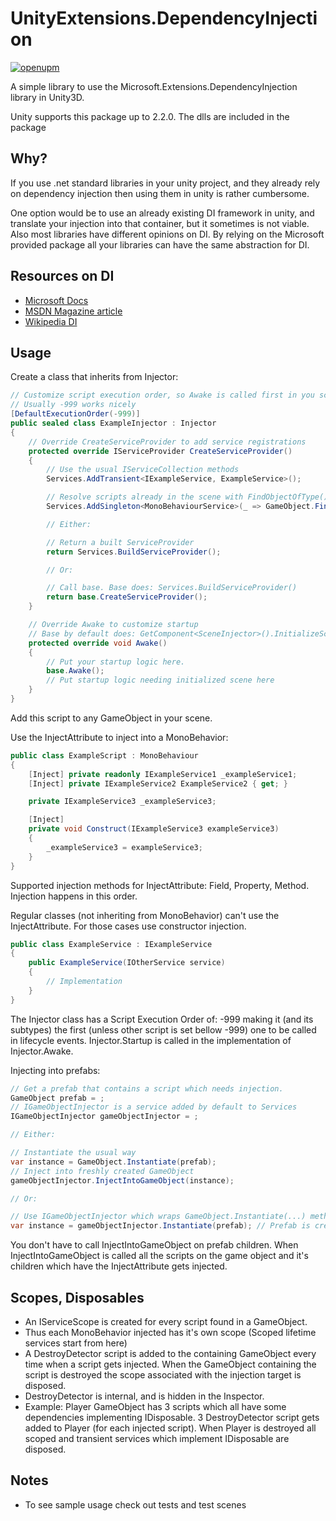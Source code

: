 # UnityExtensions.DependencyInjection
[![openupm](https://img.shields.io/npm/v/com.unityextensions.dependencyinjection?label=openupm&registry_uri=https://package.openupm.com)](https://openupm.com/packages/com.unityextensions.dependencyinjection/)

A simple library to use the Microsoft.Extensions.DependencyInjection library in Unity3D.

Unity supports this package up to 2.2.0. The dlls are included in the package

## Why?

If you use .net standard libraries in your unity project, and they already rely on dependency injection then using them in unity is rather cumbersome.

One option would be to use an already existing DI framework in unity, and translate your injection into that container, but it sometimes is not viable. Also most libraries have different opinions on DI. By relying on the Microsoft provided package all your libraries can have the same abstraction for DI.

## Resources on DI

 - [Microsoft Docs](https://docs.microsoft.com/en-us/aspnet/core/fundamentals/dependency-injection?view=aspnetcore-2.2)
 - [MSDN Magazine article](https://docs.microsoft.com/en-us/archive/msdn-magazine/2016/june/essential-net-dependency-injection-with-net-core)
 - [Wikipedia DI](https://en.wikipedia.org/wiki/Dependency_injection)

## Usage

Create a class that inherits from Injector:
```c#
// Customize script execution order, so Awake is called first in you scene
// Usually -999 works nicely
[DefaultExecutionOrder(-999)]
public sealed class ExampleInjector : Injector
{
    // Override CreateServiceProvider to add service registrations
    protected override IServiceProvider CreateServiceProvider()
    {
        // Use the usual IServiceCollection methods
        Services.AddTransient<IExampleService, ExampleService>();

        // Resolve scripts already in the scene with FindObjectOfType()
        Services.AddSingleton<MonoBehaviourService>(_ => GameObject.FindObjectOfType<MonoBehaviourService>());

        // Either:

        // Return a built ServiceProvider
        return Services.BuildServiceProvider();

        // Or:

        // Call base. Base does: Services.BuildServiceProvider()
        return base.CreateServiceProvider();
    }

    // Override Awake to customize startup
    // Base by default does: GetComponent<SceneInjector>().InitializeScene(CreateServiceProvider())
    protected override void Awake()
    {
        // Put your startup logic here.
        base.Awake();
        // Put startup logic needing initialized scene here
    }
}
```

Add this script to any GameObject in your scene.

Use the InjectAttribute to inject into a MonoBehavior:

```c#
public class ExampleScript : MonoBehaviour
{
    [Inject] private readonly IExampleService1 _exampleService1;
    [Inject] private IExampleService2 ExampleService2 { get; }

    private IExampleService3 _exampleService3;

    [Inject]
    private void Construct(IExampleService3 exampleService3)
    {
        _exampleService3 = exampleService3;
    }
}
```

Supported injection methods for InjectAttribute: Field, Property, Method. Injection happens in this order.

Regular classes (not inheriting from MonoBehavior) can't use the InjectAttribute. For those cases use constructor injection.

```c#
public class ExampleService : IExampleService
{
    public ExampleService(IOtherService service)
    {
        // Implementation
    }
}
```

The Injector class has a Script Execution Order of: -999 making it (and its subtypes) the first (unless other script is set bellow -999) one to be called in lifecycle events. Injector.Startup is called in the implementation of Injector.Awake.

Injecting into prefabs:
```c#
// Get a prefab that contains a script which needs injection.
GameObject prefab = ;
// IGameObjectInjector is a service added by default to Services
IGameObjectInjector gameObjectInjector = ;

// Either:

// Instantiate the usual way
var instance = GameObject.Instantiate(prefab);
// Inject into freshly created GameObject
gameObjectInjector.InjectIntoGameObject(instance);

// Or:

// Use IGameObjectInjector which wraps GameObject.Instantiate(...) methods
var instance = gameObjectInjector.Instantiate(prefab); // Prefab is created and injected
```
You don't have to call InjectIntoGameObject on prefab children. When InjectIntoGameObject is called all the scripts on the game object and it's children which have the InjectAttribute gets injected.


## Scopes, Disposables

 - An IServiceScope is created for every script found in a GameObject.
 - Thus each MonoBehavior injected has it's own scope (Scoped lifetime services start from here)
 - A DestroyDetector script is added to the containing GameObject every time when a script gets injected. When the GameObject containing the script is destroyed the scope associated with the injection target is disposed.
 - DestroyDetector is internal, and is hidden in the Inspector.
 - Example: Player GameObject has 3 scripts which all have some dependencies implementing IDisposable. 3 DestroyDetector script gets added to Player (for each injected script). When Player is destroyed all scoped and transient services which implement IDisposable are disposed.

 ## Notes
  - To see sample usage check out tests and test scenes